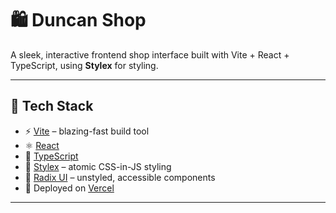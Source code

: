 # 🛍️ Duncan Shop

A sleek, interactive frontend shop interface built with Vite + React + TypeScript, using **Stylex** for styling.

---

## 🚀 Tech Stack

- ⚡️ [Vite](https://vitejs.dev/) – blazing-fast build tool
- ⚛️ [React](https://reactjs.org/)
- 🧠 [TypeScript](https://www.typescriptlang.org/)
- 🎨 [Stylex](https://stylexjs.com/) – atomic CSS-in-JS styling
- 🧩 [Radix UI](https://www.radix-ui.com/) – unstyled, accessible components
- 🎯 Deployed on [Vercel](https://vercel.com)

---